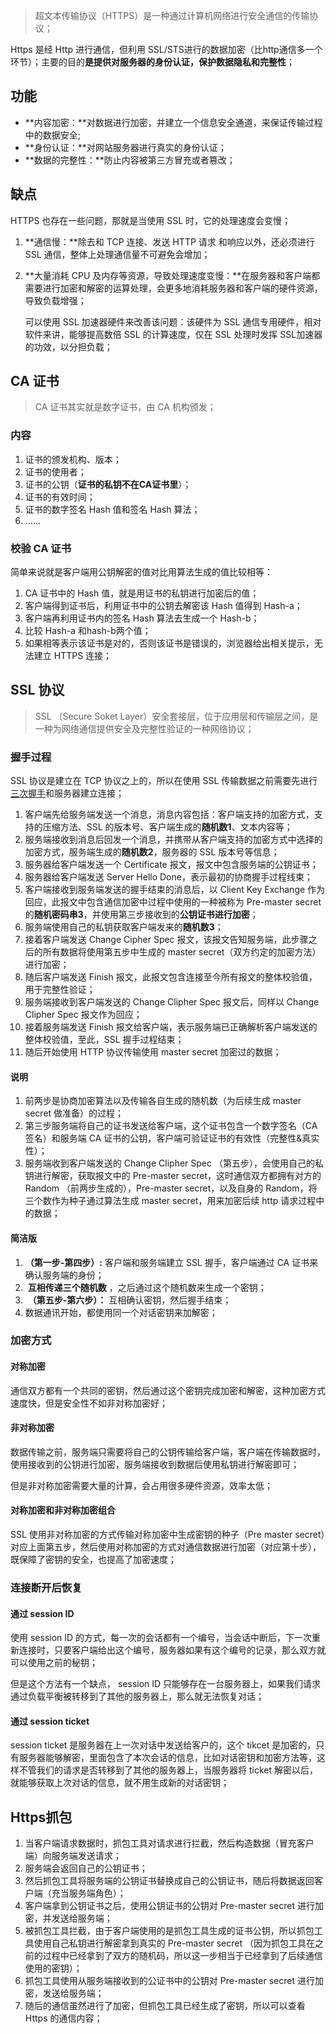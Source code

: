 > 超文本传输协议（HTTPS）是一种通过计算机网络进行安全通信的传输协议；

Https 是经 Http 进行通信，但利用 SSL/STS进行的数据加密（比http通信多一个环节）；主要的目的**是提供对服务器的身份认证，保护数据隐私和完整性**；

## 功能

- **内容加密：**对数据进行加密，并建立一个信息安全通道，来保证传输过程中的数据安全;
- **身份认证：**对网站服务器进行真实的身份认证；
- **数据的完整性：**防止内容被第三方冒充或者篡改；

## 缺点

HTTPS 也存在一些问题，那就是当使用 SSL 时，它的处理速度会变慢；

1. **通信慢：**除去和 TCP 连接、发送 HTTP 请求 和响应以外，还必须进行 SSL 通信，整体上处理通信量不可避免会增加；
2. **大量消耗 CPU 及内存等资源，导致处理速度变慢：**在服务器和客户端都需要进行加密和解密的运算处理，会更多地消耗服务器和客户端的硬件资源，导致负载增强；

   可以使用 SSL 加速器硬件来改善该问题：该硬件为 SSL 通信专用硬件，相对软件来讲，能够提高数倍 SSL 的计算速度，仅在 SSL 处理时发挥 SSL加速器的功效，以分担负载；


## CA 证书

> CA 证书其实就是数字证书，由 CA 机构颁发；

### 内容

1. 证书的颁发机构、版本；
2. 证书的使用者；
3. 证书的公钥（**证书的私钥不在CA证书里**）；
4. 证书的有效时间；
5. 证书的数字签名 Hash 值和签名 Hash 算法；
6. ......

### 校验 CA 证书

简单来说就是客户端用公钥解密的值对比用算法生成的值比较相等：

1. CA 证书中的 Hash 值，就是用证书的私钥进行加密后的值；
2. 客户端得到证书后，利用证书中的公钥去解密该 Hash 值得到 Hash-a；
3. 客户端再利用证书内的签名 Hash 算法去生成一个 Hash-b；
4. 比较 Hash-a 和hash-b两个值；
5. 如果相等表示该证书是对的，否则该证书是错误的，浏览器给出相关提示，无法建立 HTTPS 连接；

## SSL 协议

> SSL （Secure Soket Layer）安全套接层，位于应用层和传输层之间，是一种为网络通信提供安全及完整性验证的一种网络协议；

### 握手过程

SSL 协议是建立在 TCP 协议之上的，所以在使用 SSL 传输数据之前需要先进行[三次握手](%E4%B8%89%E6%AC%A1%E6%8F%A1%E6%89%8B%E5%92%8C%E5%9B%9B%E6%AC%A1%E6%8C%A5%E6%89%8B.md)和服务器建立连接；

1. 客户端先给服务端发送一个消息，消息内容包括：客户端支持的加密方式，支持的压缩方法、SSL 的版本号、客户端生成的**随机数1**、文本内容等；
2. 服务端接收到消息后回发一个消息，并携带从客户端支持的加密方式中选择的加密方式，服务端生成的**随机数2**，服务器的 SSL 版本号等信息；
3. 服务器给客户端发送一个 Certificate 报文，报文中包含服务端的公钥证书；
4. 服务器给客户端发送 Server Hello Done，表示最初的协商握手过程线束；
5. 客户端接收到服务端发送的握手结束的消息后，以 Client Key Exchange 作为回应，此报文中包含通信加密中过程中使用的一种被称为 Pre-master secret 的**随机密码串3**，并使用第三步接收到的**公钥证书进行加密**；
6. 服务端使用自己的私钥获取客户端发来的**随机数3**；
7. 接着客户端发送 Change Cipher Spec 报文，该报文告知服务端，此步骤之后的所有数据将使用第五步中生成的 master secret（双方约定的加密方法） 进行加密；
8. 随后客户端发送 Finish 报文，此报文包含连接至今所有报文的整体校验值，用于完整性验证；
9. 服务端接收到客户端发送的 Change Clipher Spec 报文后，同样以 Change Clipher Spec 报文作为回应；
10. 接着服务端发送 Finish 报文给客户端，表示服务端已正确解析客户端发送的整体校验值，至此，SSL 握手过程结束；
11. 随后开始使用 HTTP 协议传输使用 master secret 加密过的数据；

#### 说明

1. 前两步是协商加密算法以及传输各自生成的随机数（为后续生成 master secret 做准备）的过程；
2. 第三步服务端将自己的证书发送给客户端，这个证书包含一个数字签名（CA签名）和服务端 CA 证书的公钥，客户端可验证证书的有效性（完整性&真实性）；
3. 服务端收到客户端发送的 Change Clipher Spec （第五步），会使用自己的私钥进行解密，获取报文中的 Pre-master secret，这时通信双方都拥有对方的 Random （前两步生成的），Pre-master secret，以及自身的 Random，将三个数作为种子通过算法生成 master secret，用来加密后续 http 请求过程中的数据；

#### 简洁版

1. **（第一步-第四步）:** 客户端和服务端建立 SSL 握手，客户端通过 CA 证书来确认服务端的身份；
2.  **互相传递三个随机数** ，之后通过这个随机数来生成一个密钥；
3.  **（第五步-第六步）：** 互相确认密钥，然后握手结束；
4. 数据通讯开始，都使用同一个对话密钥来加解密；

### 加密方式

#### 对称加密

通信双方都有一个共同的密钥，然后通过这个密钥完成加密和解密，这种加密方式速度快，但是安全性不如非对称加密好；

#### 非对称加密

数据传输之前，服务端只需要将自己的公钥传输给客户端，客户端在传输数据时，使用接收到的公钥进行加密，服务端接收到数据后使用私钥进行解密即可；

但是非对称加密需要大量的计算，会占用很多硬件资源，效率太低；

#### 对称加密和非对称加密组合

SSL 使用非对称加密的方式传输对称加密中生成密钥的种子（Pre master secret）对应上面第五步，然后使用对称加密的方式对通信数据进行加密（对应第十步），既保障了密钥的安全，也提高了加密速度；

### 连接断开后恢复

#### 通过 session ID

使用 session ID 的方式，每一次的会话都有一个编号，当会话中断后，下一次重新连接时，只要客户端给出这个编号，服务器如果有这个编号的记录，那么双方就可以使用之前的秘钥；

但是这个方法有一个缺点， session ID 只能够存在一台服务器上，如果我们请求通过负载平衡被转移到了其他的服务器上，那么就无法恢复对话；

#### 通过 session ticket

session ticket 是服务器在上一次对话中发送给客户的，这个 tikcet 是加密的，只有服务器能够解密，里面包含了本次会话的信息，比如对话密钥和加密方法等，这样不管我们的请求是否转移到了其他的服务器上，当服务器将 ticket 解密以后，就能够获取上次对话的信息，就不用生成新的对话密钥；

## Https抓包

1. 当客户端请求数据时，抓包工具对请求进行拦截，然后构造数据（冒充客户端）向服务端发送请求；
2. 服务端会返回自己的公钥证书；
3. 然后抓包工具将服务端的公钥证书替换成自己的公钥证书，随后将数据返回客户端（充当服务端角色）；
4. 客户端拿到公钥证书之后，使用公钥证书的公钥对 Pre-master secret 进行加密，并发送给服务端；
5. 被抓包工具拦截，由于客户端使用的是抓包工具生成的证书公钥，所以抓包工具使用自己私钥进行解密拿到真实的 Pre-master secret （因为抓包工具在之前的过程中已经拿到了双方的随机码，所以这一步相当于已经拿到了后续通信使用的密钥）；
6. 抓包工具使用从服务端接收到的公证书中的公钥对 Pre-master secret 进行加密，发送给服务端；
7. 随后的通信虽然进行了加密，但抓包工具已经生成了密钥，所以可以查看 Https 的通信内容；